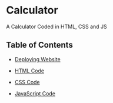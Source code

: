 # Calculator
A Calculator Coded in HTML, CSS and JS

## Table of Contents

- [Deploying Website](main/index.js)

- [HTML Code]()

- [CSS Code]()

- [JavaScript Code]()
